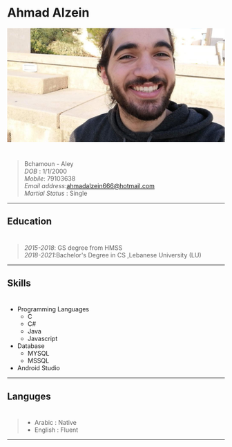 # Ahmad Alzein
![Zein](https://github.com/Zein0/markdown-cv/blob/Ahmad-Alzein/zein.jpeg?raw=true)
#
>Bchamoun - Aley<br>
_DOB_ : 1/1/2000<br>
_Mobile_: 79103638<br>
_Email address_:ahmadalzein666@hotmail.com<br>
_Martial Status_ : Single 

---
## Education
#
>_2015-2018_: GS degree from HMSS<Br>
_2018-2021_:Bachelor's Degree in CS ,Lebanese University (LU)

---
## Skills
#
*  Programming Languages 
    * C 
    * C#
    * Java
    * Javascript
*  Database 
    * MYSQL
    * MSSQL
* Android Studio

---
## Languges
#

>* Arabic  : Native
>* English : Fluent
---

